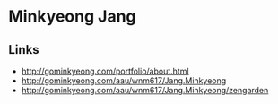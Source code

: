 # Minkyeong Jang

## Links
- http://gominkyeong.com/portfolio/about.html
- http://gominkyeong.com/aau/wnm617/Jang.Minkyeong
- http://gominkyeong.com/aau/wnm617/Jang.Minkyeong/zengarden
